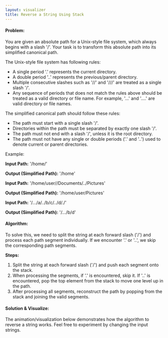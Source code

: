 ```yaml
---
layout: visualizer
title: Reverse a String Using Stack
---
```


#### Problem:

You are given an absolute path for a Unix-style file system, which always begins with a slash '/'. Your task is to transform this absolute path into its simplified canonical path.

The Unix-style file system has following rules:

- A single period '.' represents the current directory.
- A double period '..' represents the previous/parent directory.
- Multiple consecutive slashes such as '//' and '///' are treated as a single slash '/'.
- Any sequence of periods that does not match the rules above should be treated as a valid directory or file name. For example, '...' and '....' are valid directory or file names.

The simplified canonical path should follow these rules:

- The path must start with a single slash '/'.
- Directories within the path must be separated by exactly one slash '/'.
- The path must not end with a slash '/', unless it is the root directory.
- The path must not have any single or double periods ('.' and '..') used to denote current or parent directories.

Example: 

**Input Path:** '/home/'

**Output (Simplified Path):** '/home'

**Input Path:** '/home/user//Documents/../Pictures'

**Output (Simplified Path):** '/home/user/Pictures'

**Input Path:** '/.../a/../b/c/../d/./'

**Output (Simplified Path):** '/.../b/d'

#### Algorithm:

To solve this, we need to split the string at each forward slash ('/') and process each path segment individually. If we encounter '.' or '..', we skip the corresponding path segments.

**Steps:**

1. Split the string at each forward slash ('/') and push each segment onto the stack.
2. When processing the segments, if '.' is encountered, skip it. If '..' is encountered, pop the top element from the stack to move one level up in the path.
3. After processing all segments, reconstruct the path by popping from the stack and joining the valid segments.

#### Solution & Visualize:

The animation/visualization below demonstrates how the algorithm to reverse a string works. Feel free to experiment by changing the input strings.

